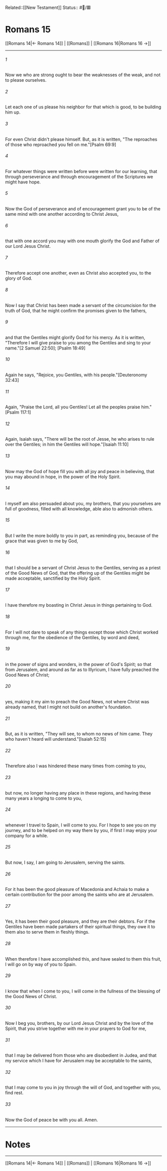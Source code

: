 Related::[[New Testament]]
Status:: #📖/🟥
# Romans 15

[[Romans 14|← Romans 14]] | [[Romans]] | [[Romans 16|Romans 16 →]]
***



###### 1 
Now we who are strong ought to bear the weaknesses of the weak, and not to please ourselves. 

###### 2 
Let each one of us please his neighbor for that which is good, to be building him up. 

###### 3 
For even Christ didn't please himself. But, as it is written, "The reproaches of those who reproached you fell on me."<crossref intro="15:3">[Psalm 69:9]</crossref> 

###### 4 
For whatever things were written before were written for our learning, that through perseverance and through encouragement of the Scriptures we might have hope. 

###### 5 
Now the God of perseverance and of encouragement grant you to be of the same mind with one another according to Christ Jesus, 

###### 6 
that with one accord you may with one mouth glorify the God and Father of our Lord Jesus Christ. 

###### 7 
Therefore accept one another, even as Christ also accepted you, to the glory of God. 

###### 8 
Now I say that Christ has been made a servant of the circumcision for the truth of God, that he might confirm the promises given to the fathers, 

###### 9 
and that the Gentiles might glorify God for his mercy. As it is written, "Therefore I will give praise to you among the Gentiles and sing to your name."<crossref intro="15:9">[2 Samuel 22:50]; [Psalm 18:49]</crossref> 

###### 10 
Again he says, "Rejoice, you Gentiles, with his people."<crossref intro="15:10">[Deuteronomy 32:43]</crossref> 

###### 11 
Again, "Praise the Lord, all you Gentiles! Let all the peoples praise him."<crossref intro="15:11">[Psalm 117:1]</crossref> 

###### 12 
Again, Isaiah says, "There will be the root of Jesse, he who arises to rule over the Gentiles; in him the Gentiles will hope."<crossref intro="15:12">[Isaiah 11:10]</crossref> 

###### 13 
Now may the God of hope fill you with all joy and peace in believing, that you may abound in hope, in the power of the Holy Spirit. 

###### 14 
I myself am also persuaded about you, my brothers, that you yourselves are full of goodness, filled with all knowledge, able also to admonish others. 

###### 15 
But I write the more boldly to you in part, as reminding you, because of the grace that was given to me by God, 

###### 16 
that I should be a servant of Christ Jesus to the Gentiles, serving as a priest of the Good News of God, that the offering up of the Gentiles might be made acceptable, sanctified by the Holy Spirit. 

###### 17 
I have therefore my boasting in Christ Jesus in things pertaining to God. 

###### 18 
For I will not dare to speak of any things except those which Christ worked through me, for the obedience of the Gentiles, by word and deed, 

###### 19 
in the power of signs and wonders, in the power of God's Spirit; so that from Jerusalem, and around as far as to Illyricum, I have fully preached the Good News of Christ; 

###### 20 
yes, making it my aim to preach the Good News, not where Christ was already named, that I might not build on another's foundation. 

###### 21 
But, as it is written, "They will see, to whom no news of him came. They who haven't heard will understand."<crossref intro="15:21">[Isaiah 52:15]</crossref> 

###### 22 
Therefore also I was hindered these many times from coming to you, 

###### 23 
but now, no longer having any place in these regions, and having these many years a longing to come to you, 

###### 24 
whenever I travel to Spain, I will come to you. For I hope to see you on my journey, and to be helped on my way there by you, if first I may enjoy your company for a while. 

###### 25 
But now, I say, I am going to Jerusalem, serving the saints. 

###### 26 
For it has been the good pleasure of Macedonia and Achaia to make a certain contribution for the poor among the saints who are at Jerusalem. 

###### 27 
Yes, it has been their good pleasure, and they are their debtors. For if the Gentiles have been made partakers of their spiritual things, they owe it to them also to serve them in fleshly things. 

###### 28 
When therefore I have accomplished this, and have sealed to them this fruit, I will go on by way of you to Spain. 

###### 29 
I know that when I come to you, I will come in the fullness of the blessing of the Good News of Christ. 

###### 30 
Now I beg you, brothers, by our Lord Jesus Christ and by the love of the Spirit, that you strive together with me in your prayers to God for me, 

###### 31 
that I may be delivered from those who are disobedient in Judea, and that my service which I have for Jerusalem may be acceptable to the saints, 

###### 32 
that I may come to you in joy through the will of God, and together with you, find rest. 

###### 33 
Now the God of peace be with you all. Amen.

---
# Notes


***
[[Romans 14|← Romans 14]] | [[Romans]] | [[Romans 16|Romans 16 →]]
